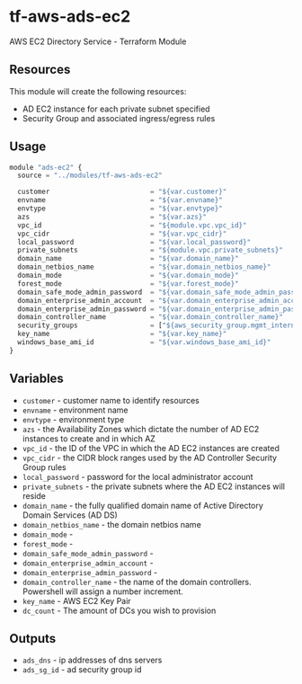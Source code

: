 tf-aws-ads-ec2
==============

AWS EC2 Directory Service - Terraform Module

Resources
---------

This module will create the following resources:

- AD EC2 instance for each private subnet specified
- Security Group and associated ingress/egress rules

Usage
-----

```js
module "ads-ec2" {
  source = "../modules/tf-aws-ads-ec2"

  customer                         = "${var.customer}"
  envname                          = "${var.envname}"
  envtype                          = "${var.envtype}"
  azs                              = "${var.azs}"
  vpc_id                           = "${module.vpc.vpc_id}"
  vpc_cidr                         = "${var.vpc_cidr}"
  local_password                   = "${var.local_password}"
  private_subnets                  = "${module.vpc.private_subnets}"
  domain_name                      = "${var.domain_name}"
  domain_netbios_name              = "${var.domain_netbios_name}"
  domain_mode                      = "${var.domain_mode}"
  forest_mode                      = "${var.forest_mode}"
  domain_safe_mode_admin_password  = "${var.domain_safe_mode_admin_password}"
  domain_enterprise_admin_account  = "${var.domain_enterprise_admin_account}"
  domain_enterprise_admin_password = "${var.domain_enterprise_admin_password}"
  domain_controller_name           = "${var.domain_controller_name}"
  security_groups                  = ["${aws_security_group.mgmt_internal.id}"]
  key_name                         = "${var.key_name}"
  windows_base_ami_id              = "${var.windows_base_ami_id}"
}
```

Variables
---------

- `customer`             - customer name to identify resources
- `envname`              - environment name
- `envtype`              - environment type
- `azs`                  - the Availability Zones which dictate the number of AD EC2 instances to create and in which AZ
- `vpc_id`               - the ID of the VPC in which the AD EC2 instances are created
- `vpc_cidr`             - the CIDR block ranges used by the AD Controller Security Group rules
- `local_password`       - password for the local administrator account
- `private_subnets`      - the private subnets where the AD EC2 instances will reside
- `domain_name`          - the fully qualified domain name of Active Directory Domain Services (AD DS)
- `domain_netbios_name`  - the domain netbios name
- `domain_mode`          - 
- `forest_mode`          -
- `domain_safe_mode_admin_password` -
- `domain_enterprise_admin_account` -
- `domain_enterprise_admin_password` -
- `domain_controller_name` - the name of the domain controllers. Powershell will assign a number increment.
- `key_name`             - AWS EC2 Key Pair
- `dc_count`             - The amount of DCs you wish to provision

Outputs
-------

- `ads_dns`                 - ip addresses of dns servers
- `ads_sg_id`               - ad security group id
